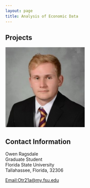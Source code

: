 ```yaml
---
layout: page
title: Analysis of Economic Data
---
```


##  Projects
<a> 
<img src="1649611650859.jpg" alt="PIC" width="250"/>
</a>

## Contact Information 

Owen Ragsdale <br/>
Graduate Student <br/>
Florida State University <br/>
Tallahassee, Florida, 32306 <br/>

[Email:Otr21a@my.fsu.edu](mailto:otr21a@my.fsu.edu)
